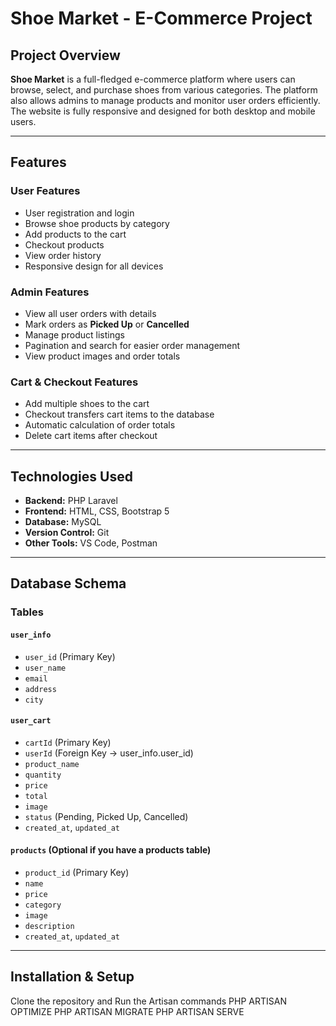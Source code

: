 # Shoe Market - E-Commerce Project

## Project Overview
**Shoe Market** is a full-fledged e-commerce platform where users can browse, select, and purchase shoes from various categories. The platform also allows admins to manage products and monitor user orders efficiently. The website is fully responsive and designed for both desktop and mobile users.  

---

## Features

### User Features
- User registration and login
- Browse shoe products by category
- Add products to the cart
- Checkout products
- View order history
- Responsive design for all devices

### Admin Features
- View all user orders with details
- Mark orders as **Picked Up** or **Cancelled**
- Manage product listings
- Pagination and search for easier order management
- View product images and order totals

### Cart & Checkout Features
- Add multiple shoes to the cart
- Checkout transfers cart items to the database
- Automatic calculation of order totals
- Delete cart items after checkout

---

## Technologies Used
- **Backend:** PHP Laravel
- **Frontend:** HTML, CSS, Bootstrap 5
- **Database:** MySQL
- **Version Control:** Git
- **Other Tools:** VS Code, Postman

---

## Database Schema

### Tables

#### `user_info`
- `user_id` (Primary Key)
- `user_name`
- `email`
- `address`
- `city`

#### `user_cart`
- `cartId` (Primary Key)
- `userId` (Foreign Key → user_info.user_id)
- `product_name`
- `quantity`
- `price`
- `total`
- `image`
- `status` (Pending, Picked Up, Cancelled)
- `created_at`, `updated_at`

#### `products` (Optional if you have a products table)
- `product_id` (Primary Key)
- `name`
- `price`
- `category`
- `image`
- `description`
- `created_at`, `updated_at`

---

## Installation & Setup

Clone the repository and Run the Artisan commands
PHP ARTISAN OPTIMIZE
PHP ARTISAN MIGRATE
PHP ARTISAN SERVE
